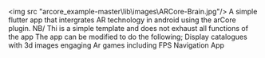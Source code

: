 
<img src "arcore_example-master\lib\images\ARCore-Brain.jpg"/>
A simple flutter app that intergrates AR technology in android using the arCore plugin.
NB/
Thi is a simple template and does not exhaust all functions of the app
The app can be modified to do the following;
Display catalogues with 3d images
engaging Ar games including FPS
Navigation App
